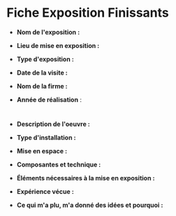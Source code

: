 # Fiche Exposition Finissants

- **Nom de l'exposition :**

- **Lieu de mise en exposition :**

- **Type d'exposition :**

- **Date de la visite :**

- **Nom de la firme :**

- **Année de réalisation** :

# 

- **Description de l'oeuvre :**

- **Type d'installation :**

- **Mise en espace :**

- **Composantes et technique :**

- **Éléments nécessaires à la mise en exposition :**

- **Expérience vécue :**

- **Ce qui m'a plu, m'a donné des idées et pourquoi :**
